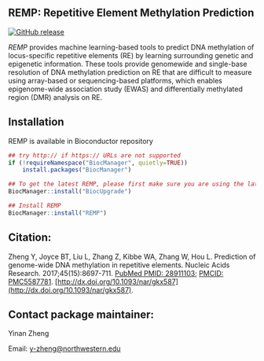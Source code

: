 ## REMP: Repetitive Element Methylation Prediction
[![GitHub release](https://img.shields.io/badge/release-v1.4.0-blue.svg)](https://www.bioconductor.org/packages/release/bioc/html/REMP.html)

*REMP* provides machine learning-based tools to predict DNA methylation of locus-specific repetitive elements (RE) by learning surrounding genetic and epigenetic information. These tools provide genomewide and single-base resolution of DNA methylation prediction on RE that are difficult to measure using array-based or sequencing-based platforms, which enables epigenome-wide association study (EWAS) and differentially methylated region (DMR) analysis on RE. 

## Installation 

REMP is available in Bioconductor repository
```r
## try http:// if https:// URLs are not supported
if (!requireNamespace("BiocManager", quietly=TRUE))
    install.packages("BiocManager")

## To get the latest REMP, please first make sure you are using the latest Bioconductor
BiocManager::install("BiocUpgrade")

## Install REMP
BiocManager::install("REMP")
```

## Citation:

Zheng Y, Joyce BT, Liu L, Zhang Z, Kibbe WA, Zhang W, Hou L. Prediction of genome-wide DNA methylation in repetitive elements. Nucleic Acids Research. 2017;45(15):8697-711. [PubMed PMID: 28911103](https://www.ncbi.nlm.nih.gov/pubmed/28911103); [PMCID: PMC5587781](https://www.ncbi.nlm.nih.gov/pmc/articles/PMC5587781/). [http://dx.doi.org/10.1093/nar/gkx587](http://dx.doi.org/10.1093/nar/gkx587).

## Contact package maintainer:
Yinan Zheng 

Email: y-zheng@northwestern.edu
